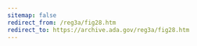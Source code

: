 ```yaml
---
sitemap: false 
redirect_from: /reg3a/fig28.htm 
redirect_to: https://archive.ada.gov/reg3a/fig28.htm 
---
```

